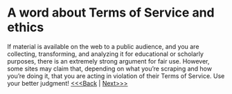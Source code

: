 # A word about Terms of Service and ethics
If material is available on the web to a public audience, and you are collecting, transforming, and analyzing it for educational or scholarly purposes, there is an extremely strong argument for fair use. However, some sites may claim that, depending on what you’re scraping and how you’re doing it, that you are acting in violation of their Terms of Service. Use your better judgment! 
[<<<Back](01-introduction.md) | [Next>>>](03-how-it-works.md)
